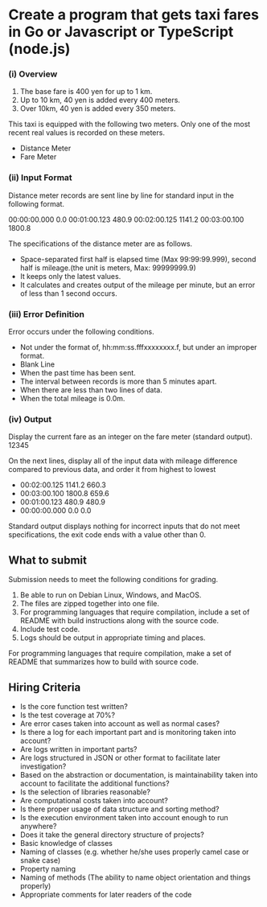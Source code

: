 # Create a program that gets taxi fares in Go or Javascript or TypeScript (node.js)

### (i) Overview

1. The base fare is 400 yen for up to 1 km.
2. Up to 10 km, 40 yen is added every 400 meters.
3. Over 10km, 40 yen is added every 350 meters.

This taxi is equipped with the following two meters. Only one of the most recent real values is
recorded on these meters.

- Distance Meter
- Fare Meter
    
    

### (ii) Input Format

Distance meter records are sent line by line for standard input in the following format.

00:00:00.000 0.0
00:01:00.123 480.9
00:02:00.125 1141.2
00:03:00.100 1800.8

The specifications of the distance meter are as follows.

- Space-separated first half is elapsed time (Max 99:99:99.999), second half is mileage.(the unit is meters, Max: 99999999.9)
- It keeps only the latest values.
- It calculates and creates output of the mileage per minute, but an error of less than 1
second occurs.
    
    

### (iii) Error Definition

Error occurs under the following conditions.

- Not under the format of, hh:mm:ss.fff<SPACE>xxxxxxxx.f<LF>, but under an improper
format.
- Blank Line
- When the past time has been sent.
- The interval between records is more than 5 minutes apart.
- When there are less than two lines of data.
- When the total mileage is 0.0m.

### (iv) Output

Display the current fare as an integer on the fare meter (standard output).
12345

On the next lines, display all of the input data with mileage difference compared to previous data, and order it from highest to lowest

- 00:02:00.125 1141.2 660.3
- 00:03:00.100 1800.8 659.6
- 00:01:00.123 480.9 480.9
- 00:00:00.000 0.0 0.0

Standard output displays nothing for incorrect inputs that do not meet specifications, the exit code ends with a value other than 0.

## What to submit

Submission needs to meet the following conditions for grading.

1. Be able to run on Debian Linux, Windows, and MacOS.
2. The files are zipped together into one file.
3. For programming languages that require compilation, include a set of README with build instructions along with the source code.
4. Include test code. 
5. Logs should be output in appropriate timing and places.

For programming languages that require compilation, make a set of README that summarizes how to build with source code.

## Hiring Criteria

- Is the core function test written?
- Is the test coverage at 70%?
- Are error cases taken into account as well as normal cases?
- Is there a log for each important part and is monitoring taken into account?
- Are logs written in important parts?
- Are logs structured in JSON or other format to facilitate later investigation?
- Based on the abstraction or documentation, is maintainability taken into account to facilitate the additional functions?
- Is the selection of libraries reasonable?
- Are computational costs taken into account?
- Is there proper usage of data structure and sorting method?
- Is the execution environment taken into account enough to run anywhere?
- Does it take the general directory structure of projects?
- Basic knowledge of classes
- Naming of classes (e.g. whether he/she uses properly camel case or snake case)
- Property naming
- Naming of methods (The ability to name object orientation and things properly)
- Appropriate comments for later readers of the code
